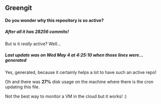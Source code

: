 ## Greengit

#### Do you wonder why this repository is so active?

##### After all it has 28256 commits!

But is it *really* active? Well...

##### Last update was on Wed May 4 at 4:25:10 when those lines were... generated

Yes, generated, because it certainly helps a lot to have such an active repo!

Oh and there was **27%** disk usage on the machine
where there is the cron updating this file.

Not the best way to monitor a VM in the cloud but it works! :)
